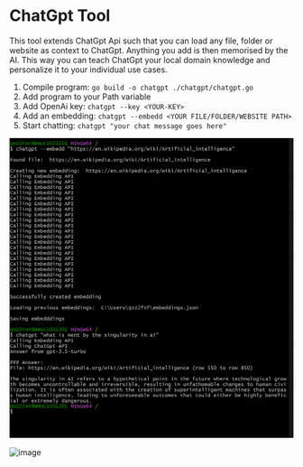 # ChatGpt Tool

This tool extends ChatGpt Api such that you can load any file, folder or website as context to ChatGpt. Anything you add is then memorised by the AI. This way you can teach ChatGpt your local domain knowledge and personalize it to your individual use cases.

1. Compile program: `go build -o chatgpt ./chatgpt/chatgpt.go`
2. Add program to your Path variable
3. Add OpenAi key: `chatgpt --key <YOUR-KEY>`
4. Add an embedding: `chatgpt --embedd <YOUR FILE/FOLDER/WEBSITE PATH>`
5. Start chatting: `chatgpt "your chat message goes here"`

![example](./example.png)

![image](https://github.com/OscarPerEk/my-go-journey/assets/158840780/5093c4b2-43c2-4cbf-a1e8-c7d7a710532b)
